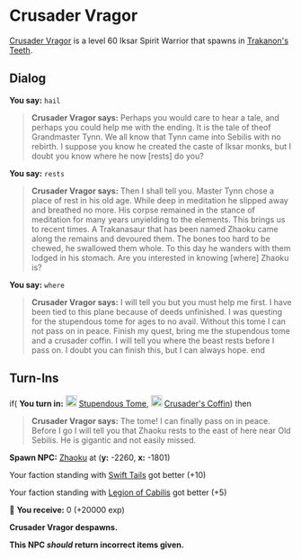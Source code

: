 # Crusader Vragor



[Crusader Vragor](/npc/95106) is a level 60 Iksar Spirit Warrior that spawns in [Trakanon's Teeth](/zone/95).




## Dialog

**You say:** `hail`



>**Crusader Vragor says:** Perhaps you would care to hear a tale, and perhaps you could help me with the ending. It is the tale of theof Grandmaster Tynn. We all know that Tynn came into Sebilis with no rebirth. I suppose you know he created the caste of Iksar monks, but I doubt you know where he now [rests] do you?

**You say:** `rests`



>**Crusader Vragor says:** Then I shall tell you. Master Tynn chose a place of rest in his old age. While deep in meditation he slipped away and breathed no more. His corpse remained in the stance of meditation for many years unyielding to the elements. This brings us to recent times. A Trakanasaur that has been named Zhaoku came along the remains and devoured them. The bones too hard to be chewed, he swallowed them whole. To this day he wanders with them lodged in his stomach. Are you interested in knowing [where] Zhaoku is?

**You say:** `where`



>**Crusader Vragor says:** I will tell you but you must help me first. I have been tied to this plane because of deeds unfinished. I was questing for the stupendous tome for ages to no avail. Without this tome I can not pass on in peace. Finish my quest, bring me the stupendous tome and a crusader coffin. I will tell you where the beast rests before I pass on. I doubt you can finish this, but I can always hope.
end



## Turn-Ins



if( **You turn in:** <img style="background:url(/static/icons/blank_slot.gif);width:20px;height:20px;" src="/static/icons/item_778.png" alt="" /> <a
                                href="/item/18051" data-url="18051" class="tooltip-link link">Stupendous Tome</a>, <img style="background:url(/static/icons/blank_slot.gif);width:20px;height:20px;" src="/static/icons/item_1142.png" alt="" /> <a
                                href="/item/17031" data-url="17031" class="tooltip-link link">Crusader's Coffin</a>) then


>**Crusader Vragor says:** The tome! I can finally pass on in peace. Before I go I will tell you that Zhaoku rests to the east of here near Old Sebilis. He is gigantic and not easily missed.


**Spawn NPC:**  [Zhaoku](/npc/95184) at (**y:** -2260, **x:** -1801)


Your faction standing with [Swift Tails](/faction/444) got better (<span class='text-success'>+10</span>)


Your faction standing with [Legion of Cabilis](/faction/441) got better (<span class='text-success'>+5</span>)


 &#127873; **You receive:** 0 (+20000 exp)

 


**Crusader Vragor despawns.**

**This NPC *should* return incorrect items given.**






